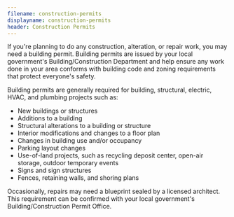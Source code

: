 ```yaml
---
filename: construction-permits
displayname: construction-permits
header: Construction Permits
---
```


If you're planning to do any construction, alteration, or repair work, you may need a building permit. Building permits are issued by your local government's Building/Construction Department and help ensure any work done in your area conforms with building code and zoning requirements that protect everyone's safety.

Building permits are generally required for building, structural, electric, HVAC, and plumbing projects such as:

- New buildings or structures
- Additions to a building
- Structural alterations to a building or structure
- Interior modifications and changes to a floor plan
- Changes in building use and/or occupancy
- Parking layout changes
- Use-of-land projects, such as recycling deposit center, open-air storage, outdoor temporary events
- Signs and sign structures
- Fences, retaining walls, and shoring plans

Occasionally, repairs may need a blueprint sealed by a licensed architect. This requirement can be confirmed with your local government's Building/Construction Permit Office.
